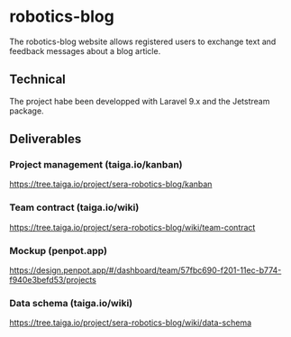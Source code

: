 # robotics-blog
 
The robotics-blog website allows registered users to exchange text and feedback messages about a blog article.
 
## Technical
 
The project habe been developped with Laravel 9.x and the Jetstream package.
 
## Deliverables
 
### Project management (taiga.io/kanban)
https://tree.taiga.io/project/sera-robotics-blog/kanban
 
### Team contract (taiga.io/wiki)
https://tree.taiga.io/project/sera-robotics-blog/wiki/team-contract
 
### Mockup (penpot.app)
https://design.penpot.app/#/dashboard/team/57fbc690-f201-11ec-b774-f940e3befd53/projects
 
### Data schema (taiga.io/wiki)
https://tree.taiga.io/project/sera-robotics-blog/wiki/data-schema

